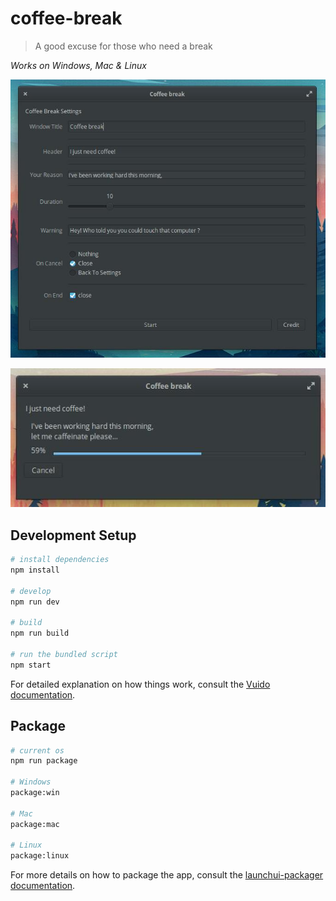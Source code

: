# coffee-break

> A good excuse for those who need a break

*Works on Windows, Mac & Linux*

<center>

  ![Settings](/screenshots/Settings.jpeg)

  ![Settings](/screenshots/CoffeeTime.jpeg)

</center>

## Development Setup

``` bash
# install dependencies
npm install

# develop
npm run dev

# build
npm run build

# run the bundled script
npm start
```

For detailed explanation on how things work, consult the [Vuido documentation](https://vuido.mimec.org/).

## Package

``` bash
# current os
npm run package

# Windows
package:win

# Mac
package:mac

# Linux
package:linux
```

For more details on how to package the app, consult the [launchui-packager documentation](https://github.com/mimecorg/launchui-packager).
